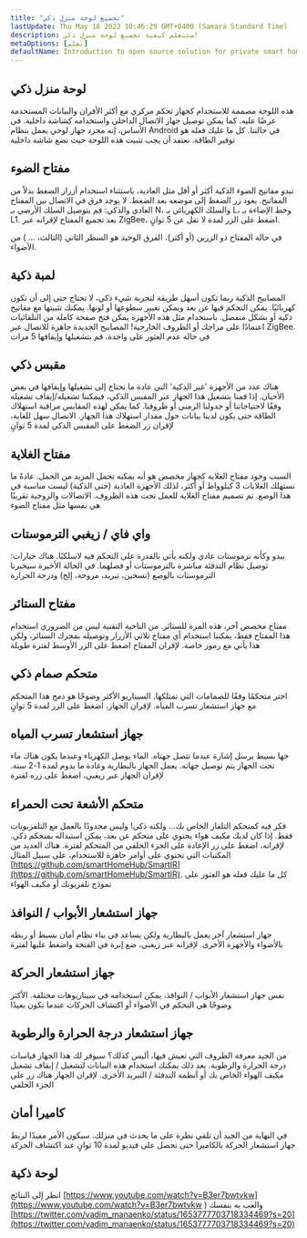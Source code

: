 ```yaml
---
title: "تجميع لوحة منزل ذكي"
lastUpdate: Thu May 18 2023 10:46:29 GMT+0400 (Samara Standard Time)
description: ستتعلم كيفية تجميع لوحة منزل ذكي!
metaOptions: [تعلم]
defaultName: Introduction to open source solution for private smart homes
---
```


<LessonImages imageClasses="mb" src="smart-home-intro/spring-school-2023-smart-stand-intro.gif" />

## لوحة منزل ذكي 

هذه اللوحة مصممة للاستخدام كجهاز تحكم مركزي مع أكثر الأفران والبيانات المستخدمة عرضًا عليه. كما يمكن توصيل جهاز الاتصال الداخلي واستخدامه كشاشة داخلية. في الأساس، إنه مجرد جهاز لوحي يعمل بنظام Android في حالتنا. كل ما عليك فعله هو توفير الطاقة. نعتقد أن يجب تثبيت هذه اللوحة حيث تضع شاشة داخلية

<LessonVideo :videos="[{src: 'https://crustipfs.info/ipfs/QmcbdAJqbwHAQ3NeyWQUwSoS4drDexa3AEs7HXuM1BrUT1', type: 'webm'}]" cover="smart-home-intro/assembling-smart-home-board-1.png" />


## مفتاح الضوء

تبدو مفاتيح الضوء الذكية أكثر أو أقل مثل العادية، باستثناء استخدام أزرار الضغط بدلاً من المفاتيح. يعود زر الضغط إلى موضعه بعد الضغط. لا يوجد فرق في الاتصال بين المفتاح العادي والذكي: قم بتوصيل السلك الأرضي بـ N، والسلك الكهربائي بـ L، وخط الإضاءة بـ L1. بعد تجميع المفتاح لإقرانه عبر ZigBee، اضغط على الزر لمدة لا تقل عن 5 ثوانٍ.

<LessonVideo :videos="[{src: 'https://crustipfs.info/ipfs/Qmb138DiQWWBgowMj2fC9kmiGYh9WEeytteSkqumWCv2LB', type: 'webm'}]" cover="smart-home-intro/assembling-smart-home-board-2.png" />

في حالة المفتاح ذو الزرين (أو أكثر)، الفرق الوحيد هو السطر الثاني (الثالث، ... ) من الأضواء. 

<LessonVideo :videos="[{src: 'https://crustipfs.info/ipfs/QmZiStYZG4rmyNPXXmCXsVPm7witPpnNJMBzD8GtxedgPo', type: 'webm'}]" cover="smart-home-intro/assembling-smart-home-board-3.png" />

## لمبة ذكية 

المصابيح الذكية ربما تكون أسهل طريقة لتجربة شيء ذكي، لا تحتاج حتى إلى أن تكون كهربائيًا. يمكن التحكم فيها عن بعد ويمكن تغيير سطوعها أو لونها. يمكنك تثبيتها مع مفاتيح ذكية أو بشكل منفصل. باستخدام مثل هذه الأجهزة يمكن فتح صفحة كاملة من التلقائيات اعتمادًا على مزاجك أو الظروف الخارجية! المصابيح الجديدة جاهزة للاتصال عبر ZigBee. في حالة عدم العثور على واحدة، قم بتشغيلها وإيقافها 5 مرات


<LessonVideo :videos="[{src: 'https://crustipfs.info/ipfs/QmbiMHLJqnDpr1Whzvo6Y7zE33cQPuTs7furbt3JW2uiek', type: 'webm'}]" cover="smart-home-intro/assembling-smart-home-board-4.png" />

<LessonVideo :videos="[{src: 'https://crustipfs.info/ipfs/QmTzK4dY168HVgLvVBsRxR4M4vda55XC7pFhpW5kRexujQ', type: 'webm'}]" cover="smart-home-intro/assembling-smart-home-board-5.png" />

<LessonVideo :videos="[{src: 'https://crustipfs.info/ipfs/QmNZFpvVUavKc1Za9SeXqikrfySsfFHuVrkdzgbVB8um7T', type: 'webm'}]" cover="smart-home-intro/assembling-smart-home-board-6.png" />

## مقبس ذكي 

هناك عدد من الأجهزة 'غير الذكية' التي عادة ما نحتاج إلى تشغيلها وإيقافها في بعض الأحيان. إذا قمنا بتشغيل هذا الجهاز عبر المقبس الذكي، فيمكننا تشغيله/إيقاف تشغيله وفقًا لاحتياجاتنا أو جدولنا الزمني أو ظروفنا. كما يمكن لهذه المقابس مراقبة استهلاك الطاقة حتى يكون لدينا بيانات حول مقدار استهلاك هذا الجهاز. الاتصال سهل للغاية، لإقران زر الضغط على المقبس الذكي لمدة 5 ثوانٍ

<LessonVideo :videos="[{src: 'https://crustipfs.info/ipfs/QmRtmKXSv7csHLbKVuZkoA5Eb2zyTkEAbUxLYT6Qt1yxZH', type: 'webm'}]" cover="smart-home-intro/assembling-smart-home-board-7.png" />

## مفتاح الغلاية 

السبب وجود مفتاح الغلاية كجهاز مخصص هو أنه يمكنه تحمل المزيد من الحمل. عادةً ما تستهلك الغلايات 3 كيلوواط أو أكثر، لذلك الأجهزة العادية (حتى الذكية) ليست مناسبة في هذا الوضع. تم تصميم مفتاح الغلاية للعمل تحت هذه الظروف. الاتصالات والزوجية تقريبًا هي نفسها مثل مفتاح الضوء

<LessonVideo :videos="[{src: 'https://crustipfs.info/ipfs/QmNZyRtXXRYCrAQe6s6ZFJLXtUrH7SZHJC1Bt61kTrRX54', type: 'webm'}]" cover="smart-home-intro/assembling-smart-home-board-8.png" />

## واي فاي / زيغبي الترموستات

يبدو وكأنه ترموستات عادي ولكنه يأتي بالقدرة على التحكم فيه لاسلكيًا. هناك خيارات: توصيل نظام التدفئة مباشرة بالترموستات أو فصلهما. في الحالة الأخيرة سيخبرنا الترموستات بالوضع (تسخين، تبريد، مروحة، إلخ) ودرجة الحرارة

<LessonVideo :videos="[{src: 'https://crustipfs.info/ipfs/QmRjxo9EGUvQiMm84xvXCL6LfrQJYza71vmFsa9Zpy7qmz', type: 'webm'}]" cover="smart-home-intro/assembling-smart-home-board-9.png" />

## مفتاح الستائر

مفتاح مخصص آخر، هذه المرة للستائر. من الناحية التقنية ليس من الضروري استخدام هذا المفتاح فقط، يمكننا استخدام أي مفتاح ثلاثي الأزرار وتوصيله بمحرك الستائر، ولكن هذا يأتي مع رموز خاصة. لإقران المفتاح اضغط على الزر الأوسط لفترة طويلة

<LessonVideo :videos="[{src: 'https://crustipfs.info/ipfs/QmRpEpZbyNkzby8Sk22Ymz59DbAcnty1B1osWc2kZr5FZ7', type: 'webm'}]" cover="smart-home-intro/assembling-smart-home-board-10.png" />

## متحكم صمام ذكي

اختر متحكمًا وفقًا للصمامات التي تمتلكها. السيناريو الأكثر وضوحًا هو دمج هذا المتحكم مع جهاز استشعار تسرب المياه. لإقران الجهاز، اضغط على الزر لمدة 5 ثوانٍ

<LessonVideo :videos="[{src: 'https://crustipfs.info/ipfs/QmcjZcJ6P8Q5yUfSRx8R2mR4A7r2fi5bLs5uoUr3EAXLZs', type: 'webm'}]" cover="smart-home-intro/assembling-smart-home-board-11.png" />

## جهاز استشعار تسرب المياه

جها بسيط يرسل إشارة عندما تتصل جهتاه. الماء يوصل الكهرباء وعندما يكون هناك ماء تحت الجهاز يتم توصيل جهاته. يعمل الجهاز بالبطارية وعادة ما يدوم لمدة 1-2 سنة. لإقران الجهاز عبر زيغبي، اضغط على زره لفترة 

<LessonVideo :videos="[{src: 'https://crustipfs.info/ipfs/QmbgetJK1E8qQMcnBVREutpy8tKfbesqaxXiebjzpoyrdV', type: 'webm'}]" cover="smart-home-intro/assembling-smart-home-board-12.png" />

## متحكم الأشعة تحت الحمراء

فكر فيه كمتحكم التلفاز الخاص بك... ولكنه ذكي! وليس محدودًا بالعمل مع التلفزيونات فقط. إذا كان لديك مكيف هواء يحتوي على متحكم عن بعد، يمكن استبداله بمتحكم ذكي. لإقرانه، اضغط على زر الإعادة على الجزء الخلفي من المتحكم لفترة. هناك العديد من المكتبات التي تحتوي على أوامر جاهزة للاستخدام، على سبيل المثال [https://github.com/smartHomeHub/SmartIR](https://github.com/smartHomeHub/SmartIR). كل ما عليك فعله هو العثور على نموذج تلفزيونك أو مكيف الهواء

<LessonVideo :videos="[{src: 'https://crustipfs.info/ipfs/QmVjj92fMLbA6QJ5QhnmiqBT1huD5b7xyfi3VadHFDYwtm', type: 'webm'}]" cover="smart-home-intro/assembling-smart-home-board-13.png" />

## جهاز استشعار الأبواب / النوافذ

جهاز استشعار آخر يعمل بالبطارية ولكن يساعد في بناء نظام أمان بسيط أو ربطه بالأضواء والأجهزة الأخرى. لإقرانه عبر زيغبي، ضع إبرة في الفتحة واضغط عليها لفترة

<LessonVideo :videos="[{src: 'https://crustipfs.info/ipfs/QmZyb66dKEqk9iCVKhaBk5ZKASi7dXdFSg2CBXY1fwuu5J', type: 'webm'}]" cover="smart-home-intro/assembling-smart-home-board-14.png" />

## جهاز استشعار الحركة
نفس جهاز استشعار الأبواب / النوافذ، يمكن استخدامه في سيناريوهات مختلفة. الأكثر وضوحًا هي التحكم في الأضواء أو اكتشاف الحركات عندما تكون بعيدًا

<LessonVideo :videos="[{src: 'https://crustipfs.info/ipfs/QmUA7TLg12pkhkbdGH6fwNDasU1kiyLHBJSutA2YG71Mka', type: 'webm'}]" cover="smart-home-intro/assembling-smart-home-board-15.png" />


## جهاز استشعار درجة الحرارة والرطوبة

من الجيد معرفة الظروف التي تعيش فيها، أليس كذلك؟ سيوفر لك هذا الجهاز قياسات درجة الحرارة والرطوبة. بعد ذلك يمكنك استخدام هذه البيانات لتشغيل / إيقاف تشغيل مكيف الهواء الخاص بك أو أنظمة التدفئة / التبريد الأخرى. لإقران الجهاز هناك زر على الجزء الخلفي 

<LessonVideo :videos="[{src: 'https://crustipfs.info/ipfs/QmayYFowfJVwQBVxPUSvi5inedqKzhyRZXp8fBUUayJnqH', type: 'webm'}]" cover="smart-home-intro/assembling-smart-home-board-16.png" />

## كاميرا أمان

في النهاية من الجيد أن تلقي نظرة على ما يحدث في منزلك. سيكون الأمر مفيدًا لربط جهاز استشعار الحركة بالكاميرا حتى تحصل على فيديو لمدة 10 ثوانٍ عند اكتشاف الحركة 

<LessonVideo :videos="[{src: 'https://crustipfs.info/ipfs/QmX8nnDCgTx2kuwfAGv6B4orkEg4w6phtJtxSp44HfdD9T', type: 'webm'}]" cover="smart-home-intro/assembling-smart-home-board-17.png"  />


## لوحة ذكية 
انظر إلى النتائج [https://www.youtube.com/watch?v=B3er7bwtvkw](https://www.youtube.com/watch?v=B3er7bwtvkw )
والعب به بنفسك [https://twitter.com/vadim_manaenko/status/1653777703718334469?s=20](https://twitter.com/vadim_manaenko/status/1653777703718334469?s=20)

